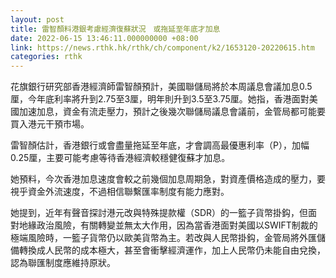 ```yaml
---
layout: post
title: 雷智顏料港銀考慮經濟復蘇狀況　或拖延至年底才加息
date: 2022-06-15 13:46:11.000000000 +08:00
link: https://news.rthk.hk/rthk/ch/component/k2/1653120-20220615.htm
categories: rthk
---
```


花旗銀行研究部香港經濟師雷智顏預計，美國聯儲局將於本周議息會議加息0.5厘，今年底利率將升到2.75至3厘，明年則升到3.5至3.75厘。她指，香港面對美國加速加息，資金有流走壓力，預計之後幾次聯儲局議息會議前，金管局都可能要買入港元干預市場。

雷智顏估計，香港銀行或會盡量拖延至年底，才會調高最優惠利率（P），加幅0.25厘，主要可能考慮等待香港經濟較穩健復蘇才加息。

她預料，今次香港加息速度會較之前幾個加息周期急，對資產價格造成的壓力，要視乎資金外流速度，不過相信聯繫匯率制度有能力應對。

她提到，近年有聲音探討港元改與特殊提款權（SDR）的一籃子貨幣掛鈎，但面對地緣政治風險，有關轉變並無太大作用，因為當香港面對美國以SWIFT制裁的極端風險時，一籃子貨幣仍以歐美貨幣為主。若改與人民幣掛鈎，金管局將外匯儲備轉換成人民幣的成本極大，甚至會衝擊經濟運作，加上人民幣仍未能自由兌換，認為聯匯制度應維持原狀。
